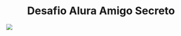 <h1 align="center"> Desafio Alura Amigo Secreto </h1>
<p align="left">
   <img src="https://img.shields.io/badge/STATUS-%20FINALIZADO-green">
   </p>
